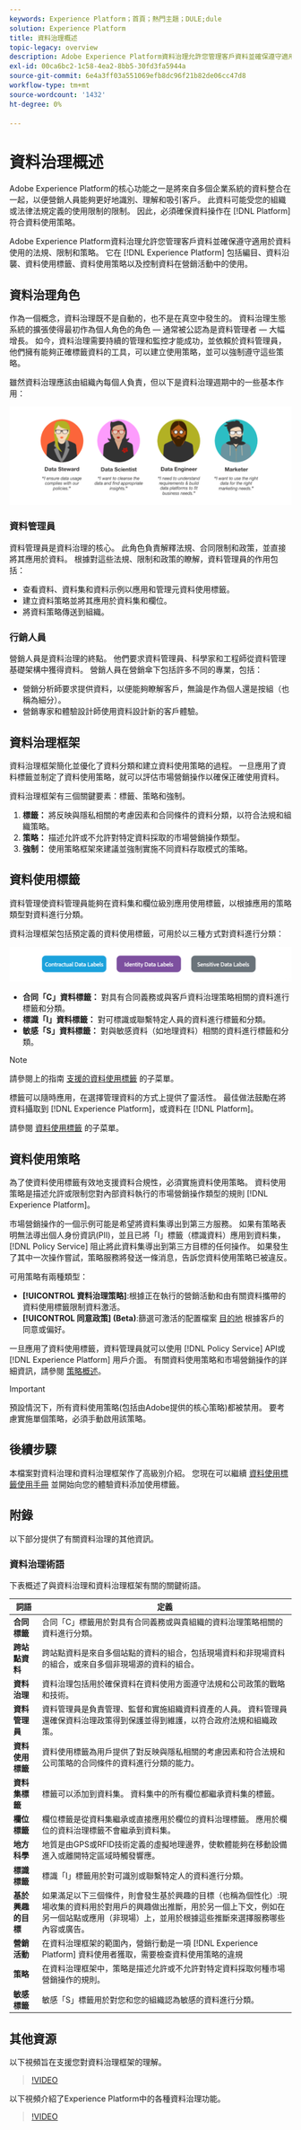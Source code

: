 ```yaml
---
keywords: Experience Platform；首頁；熱門主題；DULE;dule
solution: Experience Platform
title: 資料治理概述
topic-legacy: overview
description: Adobe Experience Platform資料治理允許您管理客戶資料並確保遵守適用於資料使用的法規、限制和策略。 它在Experience Platform的不同級別中起著關鍵作用，包括編目、資料沿襲、資料使用標籤、資料使用策略，以及控制資料在市場營銷操作中的使用
exl-id: 00ca6bc2-1c58-4ea2-8bb5-30fd3fa5944a
source-git-commit: 6e4a3ff03a551069efb8dc96f21b82de06cc47d8
workflow-type: tm+mt
source-wordcount: '1432'
ht-degree: 0%

---
```


# 資料治理概述

Adobe Experience Platform的核心功能之一是將來自多個企業系統的資料整合在一起，以便營銷人員能夠更好地識別、理解和吸引客戶。 此資料可能受您的組織或法律法規定義的使用限制的限制。 因此，必須確保資料操作在 [!DNL Platform] 符合資料使用策略。

Adobe Experience Platform資料治理允許您管理客戶資料並確保遵守適用於資料使用的法規、限制和策略。 它在 [!DNL Experience Platform] 包括編目、資料沿襲、資料使用標籤、資料使用策略以及控制資料在營銷活動中的使用。

## 資料治理角色

作為一個概念，資料治理既不是自動的，也不是在真空中發生的。 資料治理生態系統的擴張使得最初作為個人角色的角色 — 通常被公認為是資料管理者 — 大幅增長。 如今，資料治理需要持續的管理和監控才能成功，並依賴於資料管理員，他們擁有能夠正確標籤資料的工具，可以建立使用策略，並可以強制遵守這些策略。

雖然資料治理應該由組織內每個人負責，但以下是資料治理週期中的一些基本作用：

![資料治理角色](./images/overview/roles.png)

### 資料管理員

資料管理員是資料治理的核心。 此角色負責解釋法規、合同限制和政策，並直接將其應用於資料。 根據對這些法規、限制和政策的瞭解，資料管理員的作用包括：

* 查看資料、資料集和資料示例以應用和管理元資料使用標籤。
* 建立資料策略並將其應用於資料集和欄位。
* 將資料策略傳送到組織。

### 行銷人員

營銷人員是資料治理的終點。 他們要求資料管理員、科學家和工程師從資料管理基礎架構中獲得資料。 營銷人員在營銷傘下包括許多不同的專業，包括：

* 營銷分析師要求提供資料，以便能夠瞭解客戶，無論是作為個人還是按組（也稱為細分）。
* 營銷專家和體驗設計師使用資料設計新的客戶體驗。


## 資料治理框架

資料治理框架簡化並優化了資料分類和建立資料使用策略的過程。 一旦應用了資料標籤並制定了資料使用策略，就可以評估市場營銷操作以確保正確使用資料。

資料治理框架有三個關鍵要素：標籤、策略和強制。

1. **標籤：** 將反映與隱私相關的考慮因素和合同條件的資料分類，以符合法規和組織策略。
1. **策略：** 描述允許或不允許對特定資料採取的市場營銷操作類型。
1. **強制：** 使用策略框架來建議並強制實施不同資料存取模式的策略。

## 資料使用標籤

資料管理使資料管理員能夠在資料集和欄位級別應用使用標籤，以根據應用的策略類型對資料進行分類。

資料治理框架包括預定義的資料使用標籤，可用於以三種方式對資料進行分類：

![資料使用情況標籤類別](./images/overview/label-categories.png)

* **合同「C」資料標籤：** 對具有合同義務或與客戶資料治理策略相關的資料進行標籤和分類。
* **標識「I」資料標籤：** 對可標識或聯繫特定人員的資料進行標籤和分類。
* **敏感「S」資料標籤：** 對與敏感資料（如地理資料）相關的資料進行標籤和分類。

>[!NOTE]
>
>請參閱上的指南 [支援的資料使用標籤](labels/reference.md) 的子菜單。

標籤可以隨時應用，在選擇管理資料的方式上提供了靈活性。 最佳做法鼓勵在將資料攝取到 [!DNL Experience Platform]，或資料在 [!DNL Platform]。

請參閱 [資料使用標籤](./labels/overview.md) 的子菜單。

## 資料使用策略

為了使資料使用標籤有效地支援資料合規性，必須實施資料使用策略。 資料使用策略是描述允許或限制您對內部資料執行的市場營銷操作類型的規則 [!DNL Experience Platform]。

市場營銷操作的一個示例可能是希望將資料集導出到第三方服務。 如果有策略表明無法導出個人身份資訊(PII)，並且已將「I」標籤（標識資料）應用到資料集， [!DNL Policy Service] 阻止將此資料集導出到第三方目標的任何操作。 如果發生了其中一次操作嘗試，策略服務將發送一條消息，告訴您資料使用策略已被違反。

可用策略有兩種類型：

* **[!UICONTROL 資料治理策略]**:根據正在執行的營銷活動和由有關資料攜帶的資料使用標籤限制資料激活。
* **[!UICONTROL 同意政策] (Beta)**:篩選可激活的配置檔案 [目的地](../destinations/home.md) 根據客戶的同意或偏好。

一旦應用了資料使用標籤，資料管理員就可以使用 [!DNL Policy Service] API或 [!DNL Experience Platform] 用戶介面。 有關資料使用策略和市場營銷操作的詳細資訊，請參閱 [策略概述](./policies/overview.md)。

>[!IMPORTANT]
>
>預設情況下，所有資料使用策略(包括由Adobe提供的核心策略)都被禁用。 要考慮實施單個策略，必須手動啟用該策略。

## 後續步驟

本檔案對資料治理和資料治理框架作了高級別介紹。 您現在可以繼續 [資料使用標籤使用手冊](labels/user-guide.md) 並開始向您的體驗資料添加使用標籤。

## 附錄

以下部分提供了有關資料治理的其他資訊。

### 資料治理術語

下表概述了與資料治理和資料治理框架有關的關鍵術語。

| 詞語 | 定義 |
|---|---|
| **合同標籤** | 合同「C」標籤用於對具有合同義務或與貴組織的資料治理策略相關的資料進行分類。 |
| **跨站點資料** | 跨站點資料是來自多個站點的資料的組合，包括現場資料和非現場資料的組合，或來自多個非現場源的資料的組合。 |
| **資料治理** | 資料治理包括用於確保資料在資料使用方面遵守法規和公司政策的戰略和技術。 |
| **資料管理員** | 資料管理員是負責管理、監督和實施組織資料資產的人員。 資料管理員還確保資料治理政策得到保護並得到維護，以符合政府法規和組織政策。 |
| **資料使用標籤** | 資料使用標籤為用戶提供了對反映與隱私相關的考慮因素和符合法規和公司策略的合同條件的資料進行分類的能力。 |
| **資料集標籤** | 標籤可以添加到資料集。 資料集中的所有欄位都繼承資料集的標籤。 |
| **欄位標籤** | 欄位標籤是從資料集繼承或直接應用於欄位的資料治理標籤。  應用於欄位的資料治理標籤不會繼承到資料集。 |
| **地方科學** | 地質是由GPS或RFID技術定義的虛擬地理邊界，使軟體能夠在移動設備進入或離開特定區域時觸發響應。 |
| **標識標籤** | 標識「I」標籤用於對可識別或聯繫特定人的資料進行分類。 |
| **基於興趣的目標** | 如果滿足以下三個條件，則會發生基於興趣的目標（也稱為個性化）:現場收集的資料用於對用戶的興趣做出推斷，用於另一個上下文，例如在另一個站點或應用（非現場）上，並用於根據這些推斷來選擇服務哪些內容或廣告。 |
| **營銷活動** | 在資料治理框架的範圍內，營銷行動是一項 [!DNL Experience Platform] 資料使用者獲取，需要檢查資料使用策略的違規 |
| **策略** | 在資料治理框架中，策略是描述允許或不允許對特定資料採取何種市場營銷操作的規則。 |
| **敏感標籤** | 敏感「S」標籤用於對您和您的組織認為敏感的資料進行分類。 |

## 其他資源

以下視頻旨在支援您對資料治理框架的理解。

>[!VIDEO](https://video.tv.adobe.com/v/29708?quality=12&enable10seconds=on&speedcontrol=on)

以下視頻介紹了Experience Platform中的各種資料治理功能。

>[!VIDEO](https://video.tv.adobe.com/v/36653?quality=12&enable10seconds=on&speedcontrol=on)

